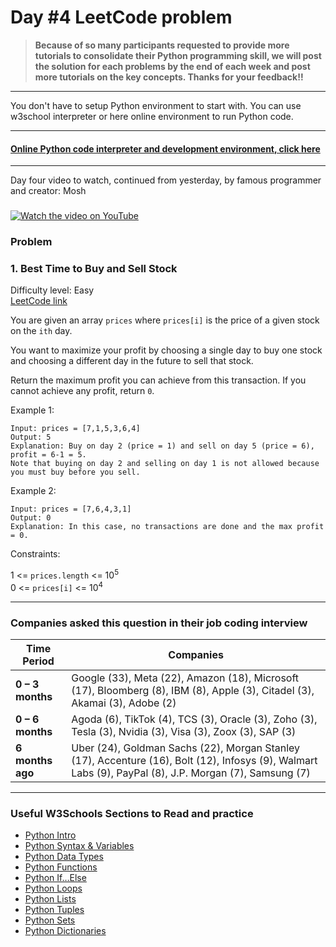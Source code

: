 # Day #4 LeetCode problem

> **Because of so many participants requested to provide more tutorials to consolidate their Python programming skill, we will post the solution for each problems by the end of each week and post more tutorials on the key concepts. Thanks for your feedback!!**

---

You don't have to setup Python environment to start with. You can use w3school interpreter or here online environment to run Python code. <br>

---
#### [Online Python code interpreter and development environment, click here](https://trinket.io/embed/python3) 

---

Day four video to watch, continued from yesterday, by famous programmer and creator: Mosh
### 
[![Watch the video on YouTube](https://img.youtube.com/vi/K5KVEU3aaeQ/0.jpg)](https://www.youtube.com/watch?v=K5KVEU3aaeQ)


### Problem
### 1. Best Time to Buy and Sell Stock 

Difficulty level: Easy  
[LeetCode link](https://leetcode.com/problems/best-time-to-buy-and-sell-stock/description/)

You are given an array `prices` where `prices[i]` is the price of a given stock on the `ith` day.

You want to maximize your profit by choosing a single day to buy one stock and choosing a different day in the future to sell that stock.

Return the maximum profit you can achieve from this transaction. If you cannot achieve any profit, return `0`.

 

Example 1:
```
Input: prices = [7,1,5,3,6,4]
Output: 5
Explanation: Buy on day 2 (price = 1) and sell on day 5 (price = 6), profit = 6-1 = 5.
Note that buying on day 2 and selling on day 1 is not allowed because you must buy before you sell.
```
Example 2:
```
Input: prices = [7,6,4,3,1]
Output: 0
Explanation: In this case, no transactions are done and the max profit = 0.
```

Constraints:

1 <= `prices.length` <= 10<sup>5</sup><br>
0 <= `prices[i]` <= 10<sup>4</sup>

---


### Companies asked this question in their job coding interview

| Time Period | Companies |
|--------------|------------|
| **0 – 3 months** | Google (33), Meta (22), Amazon (18), Microsoft (17), Bloomberg (8), IBM (8), Apple (3), Citadel (3), Akamai (3), Adobe (2) |
| **0 – 6 months** | Agoda (6), TikTok (4), TCS (3), Oracle (3), Zoho (3), Tesla (3), Nvidia (3), Visa (3), Zoox (3), SAP (3) |
| **6 months ago** | Uber (24), Goldman Sachs (22), Morgan Stanley (17), Accenture (16), Bolt (12), Infosys (9), Walmart Labs (9), PayPal (8), J.P. Morgan (7), Samsung (7) |

---

### Useful W3Schools Sections to Read and practice
- [Python Intro](https://www.w3schools.com/python/python_intro.asp)  
- [Python Syntax & Variables](https://www.w3schools.com/python/python_variables.asp)  
- [Python Data Types](https://www.w3schools.com/python/python_datatypes.asp)  
- [Python Functions](https://www.w3schools.com/python/python_functions.asp)  
- [Python If…Else](https://www.w3schools.com/python/python_conditions.asp)  
- [Python Loops](https://www.w3schools.com/python/python_for_loops.asp)  
- [Python Lists](https://www.w3schools.com/python/python_lists.asp)   
- [Python Tuples](https://www.w3schools.com/python/python_tuples.asp)  
- [Python Sets](https://www.w3schools.com/python/python_sets.asp)  
- [Python Dictionaries](https://www.w3schools.com/python/python_dictionaries.asp)  